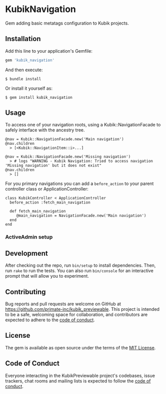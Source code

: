 # KubikNavigation

Gem adding basic metatags configuration to Kubik projects.


## Installation

Add this line to your application's Gemfile:

```ruby
gem 'kubik_navigation'
```

And then execute:

    $ bundle install

Or install it yourself as:

    $ gem install kubik_navigation

## Usage

To access one of your navigation roots, using a Kubik::NavigationFacade to safely interface with the ancestry tree.

```
@nav = Kubik::NavigationFacade.new('Main navigation')
@nav.children
  > [<Kubik::NavigationItem::i>...]

@nav = Kubik::NavigationFacade.new('Missing navigation')
  > # logs "WARNING - Kubik Navigation: Tried to access navigation 'Missing navigation' but it does not exist"
@nav.children
  > []
```

For you primary navigations you can add a `before_action` to your parent controller class or ApplicationController:

```
class KubikController < ApplicationController
  before_action :fetch_main_navigation

  def fetch_main_navigation
     @main_navigation = NavigationFacade.new('Main navigation')
  end
end

```


### ActiveAdmin setup

## Development

After checking out the repo, run `bin/setup` to install dependencies. Then, run `rake` to run the tests. You can also run `bin/console` for an interactive prompt that will allow you to experiment.

## Contributing

Bug reports and pull requests are welcome on GitHub at https://github.com/primate-inc/kubik_previewable. This project is intended to be a safe, welcoming space for collaboration, and contributors are expected to adhere to the [code of conduct](https://github.com/primate-inc/kubik_previewable/blob/master/CODE_OF_CONDUCT.md).

## License

The gem is available as open source under the terms of the [MIT License](https://opensource.org/licenses/MIT).

## Code of Conduct

Everyone interacting in the KubikPreviewable project's codebases, issue trackers, chat rooms and mailing lists is expected to follow the [code of conduct](https://github.com/primate-inc/kubik_previewable/blob/master/CODE_OF_CONDUCT.md).
